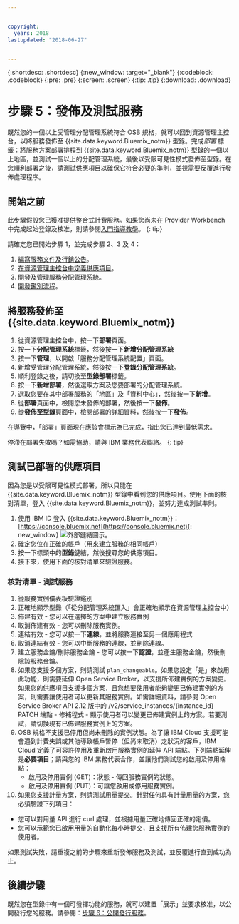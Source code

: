 ```yaml
---


copyright:
  years: 2018
lastupdated: "2018-06-27"


---
```


{:shortdesc: .shortdesc}
{:new_window: target="_blank"}
{:codeblock: .codeblock}
{:pre: .pre}
{:screen: .screen}
{:tip: .tip}
{:download: .download}

# 步驟 5：發佈及測試服務

既然您的一個以上受管理分配管理系統符合 OSB 規格，就可以回到資源管理主控台，以將服務發佈至 {{site.data.keyword.Bluemix_notm}} 型錄。完成*部署* 標籤：將服務方案部署排程到 {{site.data.keyword.Bluemix_notm}} 型錄的一個以上地區，並測試一個以上的分配管理系統，最後以受限可見性模式發佈至型錄。在您順利部署之後，請測試供應項目以確保它符合必要的準則，並視需要反覆進行發佈處理程序。


## 開始之前

此步驟假設您已獲准提供整合式計費服務。如果您尚未在 Provider Workbench 中完成起始登錄及核准，則請參閱[入門指導教學](/docs/third-party/index.md)。
{: tip}

請確定您已開始步驟 1，並完成步驟 2、3 及 4：
1. [編寫服務文件及行銷公告](/docs/third-party/cis1-docs-marketing.html)。
2. [在資源管理主控台中定義供應項目](/docs/third-party/cis2-rmc-define.html)。
3. [開發及管理服務分配管理系統](/docs/third-party/cis3-broker.html)。
3. [開發鑑別流程](/docs/third-party/cis-iam.html)。

## 將服務發佈至 {{site.data.keyword.Bluemix_notm}}

1. 從資源管理主控台中，按一下**部署**頁面。
2. 按一下**分配管理系統**標籤，然後按一下**新增分配管理系統**
3. 按一下**管理**，以開啟「服務分配管理系統配置」頁面。
4. 新增受管理分配管理系統，然後按一下**登錄分配管理系統**。
5. 順利登錄之後，請切換至**型錄部署**標籤。
6. 按一下**新增部署**，然後選取方案及您要部署的分配管理系統。
7. 選取您要在其中部署服務的「地區」及「資料中心」，然後按一下**新增**。
8. 從**部署**頁面中，檢閱您未發佈的部署，然後按一下**發佈**。
9. 從**發佈至型錄**頁面中，檢閱部署的詳細資料，然後按一下**發佈**。

在導覽中，「部署」頁面現在應該會標示為已完成，指出您已達到最低需求。

停滯在部署失敗嗎？如需協助，請與 IBM 業務代表聯絡。
{: tip}

## 測試已部署的供應項目 

因為您是以受限可見性模式部署，所以只能在 {{site.data.keyword.Bluemix_notm}} 型錄中看到您的供應項目。使用下面的核對清單，登入 {{site.data.keyword.Bluemix_notm}}，並努力達成測試準則。

1. 使用 IBM ID 登入 {{site.data.keyword.Bluemix_notm}}：[https://console.bluemix.net](https://console.bluemix.net){: new_window} ![外部鏈結圖示](../icons/launch-glyph.svg "外部鏈結圖示")。
2. 確定您位在正確的帳戶（用來建立服務的相同帳戶）
3. 按一下標頭中的**型錄**鏈結，然後搜尋您的供應項目。
4. 接下來，使用下面的核對清單來驗證服務。

### 核對清單 - 測試服務
1. 從服務實例儀表板驗證鑑別
2. 正確地顯示型錄（「從分配管理系統匯入」會正確地顯示在資源管理主控台中）
3. 佈建有效 - 您可以在選擇的方案中建立服務實例
4. 取消佈建有效 - 您可以刪除服務實例。
5. 連結有效 - 您可以按一下**連線**，並將服務連接至另一個應用程式
6. 取消連結有效 - 您可以中斷服務的連線，並刪除連線。
7. 建立服務金鑰/刪除服務金鑰 - 您可以按一下**認證**，並產生服務金鑰，然後刪除該服務金鑰。
8. 如果您支援多個方案，則請測試 `plan_changeable`。如果您設定「是」來啟用此功能，則需要延伸 Open Service Broker，以支援所佈建實例的方案變更。如果您的供應項目支援多個方案，且您想要使用者能夠變更已佈建實例的方案，則需要讓使用者可以更新其服務實例。如需詳細資料，請參閱 Open Service Broker API 2.12 版中的 /v2/service_instances/{instance_id} PATCH 端點 - 修補程式 - 顯示使用者可以變更已佈建實例上的方案。若要測試，請切換現有已佈建服務實例上的方案。
9. OSB 規格不支援已停用但尚未刪除的實例狀態。為了讓 IBM Cloud 支援可能會遇到計費失誤或其他導致帳戶暫停（但尚未取消）之狀況的客戶，IBM Cloud 定義了可容許停用及重新啟用服務實例的延伸 API 端點。下列端點延伸是**必要項目**；請與您的 IBM 業務代表合作，並讓他們測試您的啟用及停用端點：
   - 啟用及停用實例 (GET)：狀態 - 傳回服務實例的狀態。
   - 啟用及停用實例 (PUT)：可讓您啟用或停用服務實例。
10. 如果您支援計量方案，則請測試用量提交。針對任何具有計量用量的方案，您必須驗證下列項目：
   - 您可以對用量 API 進行 curl 處理，並根據用量正確地傳回正確的定價。
   - 您可以示範您已啟用用量的自動化每小時提交，且支援所有佈建您服務實例的使用者。

如果測試失敗，請重複之前的步驟來重新發佈服務及測試，並反覆進行直到成功為止。


## 後續步驟

既然您在型錄中有一個可發揮功能的服務，就可以建置「展示」並要求核准，以公開發行您的服務。請參閱：[步驟 6：公開發行服務](/docs/third-party/cis6-ga.html)。
